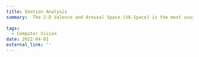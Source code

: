 ```yaml
---
title: Emotion Analysis
summary:  The 2-D Valence and Arousal Space (VA-Space) is the most usual dimensional emotion representation; valence shows how positive or negative an emotional state is, whilst arousal shows how passive or active it is.
    
tags:
  - Computer Vision
date: 2022-04-01
external_link: ''
---
```

